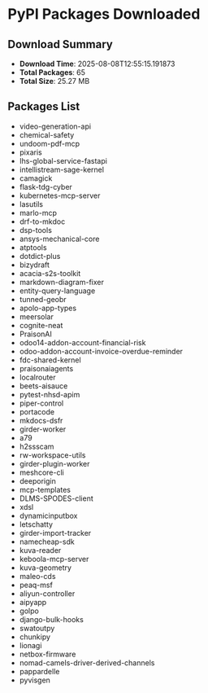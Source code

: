 # PyPI Packages Downloaded

## Download Summary
- **Download Time**: 2025-08-08T12:55:15.191873
- **Total Packages**: 65
- **Total Size**: 25.27 MB

## Packages List
- video-generation-api
- chemical-safety
- undoom-pdf-mcp
- pixaris
- lhs-global-service-fastapi
- intellistream-sage-kernel
- camagick
- flask-tdg-cyber
- kubernetes-mcp-server
- lasutils
- marlo-mcp
- drf-to-mkdoc
- dsp-tools
- ansys-mechanical-core
- atptools
- dotdict-plus
- bizydraft
- acacia-s2s-toolkit
- markdown-diagram-fixer
- entity-query-language
- tunned-geobr
- apolo-app-types
- meersolar
- cognite-neat
- PraisonAI
- odoo14-addon-account-financial-risk
- odoo-addon-account-invoice-overdue-reminder
- fdc-shared-kernel
- praisonaiagents
- localrouter
- beets-aisauce
- pytest-nhsd-apim
- piper-control
- portacode
- mkdocs-dsfr
- girder-worker
- a79
- h2ssscam
- rw-workspace-utils
- girder-plugin-worker
- meshcore-cli
- deeporigin
- mcp-templates
- DLMS-SPODES-client
- xdsl
- dynamicinputbox
- letschatty
- girder-import-tracker
- namecheap-sdk
- kuva-reader
- keboola-mcp-server
- kuva-geometry
- maleo-cds
- peaq-msf
- aliyun-controller
- aipyapp
- golpo
- django-bulk-hooks
- swatoutpy
- chunkipy
- lionagi
- netbox-firmware
- nomad-camels-driver-derived-channels
- pappardelle
- pyvisgen
